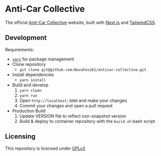 # Anti-Car Collective

The official [Anti-Car Collective](https://anticar.org) website, built with [Next.js](https://nextjs.org/) and [TailwindCSS](https://tailwindcss.com/).

## Development

Requirements:
- [`yarn`](https://yarnpkg.com/en/) for package management
- Clone repository
    - `git clone git@github.com:NovaFox161/anticar-collective.git`
- Install dependencies
    - `yarn install`
- Build and develop
    1. `yarn clean`
    2. `yarn run`
    3. Open `http://localhost:3000` and make your changes
    4. Commit your changes and open a pull request
- Production Build
    1. Update VERSION file to reflect non-snapshot version
    2. Build & deploy to container repository with the `build.sh` bash script


## Licensing

This repository is licensed under [GPLv3](https://www.gnu.org/licenses/gpl-3.0.en.html)

